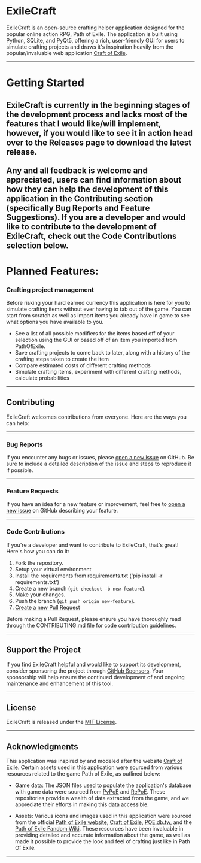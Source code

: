 # ExileCraft

ExileCraft is an open-source crafting helper application designed for the popular online action RPG, Path of Exile. The application is built using Python, SQLite, and PyQt5, offering a rich, user-friendly GUI for users to simulate crafting projects and draws it's inspiration heavily from the popular/invaluable web application [Craft of Exile](https://www.craftofexile.com/).

---
# Getting Started
ExileCraft is currently in the beginning stages of the development process and lacks most of the features that I would like/will implement, however, if you would like to see it in action head over to the Releases page to download the latest release.
<br>
<br>
Any and all feedback is welcome and appreciated, users can find information about how they can help the development of this application in the Contributing section (specifically Bug Reports and Feature Suggestions). If you are a developer and would like to contribute to the development of ExileCraft, check out the Code Contributions selection below.
---
# Planned Features:

### Crafting project management
Before risking your hard earned currency this application is here for you to simulate crafting items without ever having to tab out of the game. You can start from scratch as well as import items you already have in game to see what options you have available to you.

- See a list of all possible modifiers for the items based off of your selection using the GUI or based off of an item you imported from PathOfExile.
- Save crafting projects to come back to later, along with a history of the crafting steps taken to create the item
- Compare estimated costs of different crafting methods
- Simulate crafting items, experiment with different crafting methods, calculate probabilities 

---
## Contributing
ExileCraft welcomes contributions from everyone. Here are the ways you can help:

---
### Bug Reports
If you encounter any bugs or issues, please [open a new issue](https://github.com/jmduea/ExileCraft/issues/new) on GitHub. Be sure to include a detailed description of the issue and steps to reproduce it if possible.

---
### Feature Requests
If you have an idea for a new feature or improvement, feel free to [open a new issue](https://github.com/your-use/ExileCraft/issues/new) on GitHub describing your feature.

---
### Code Contributions
If you're a developer and want to contribute to ExileCraft, that's great! Here's how you can do it:

1. Fork the repository.
2. Setup your virtual environment
3. Install the requirements from requirements.txt ('pip install -r requirements.txt')
3. Create a new branch (`git checkout -b new-feature`).
4. Make your changes.
5. Push the branch (`git push origin new-feature`).
6. [Create a new Pull Request](https://github.com/jmduea/ExileCraft/pulls)

Before making a Pull Request, please ensure you have thoroughly read through the CONTRIBUTING.md file for code contribution guidelines.

---
## Support the Project
If you find ExileCraft helpful and would like to support its development, consider sponsoring the project through [GitHub Sponsors](https://github.com/sponsors/jmduea). Your sponsorship will help ensure the continued development of and ongoing maintenance and enhancement of this tool.

---
## License
ExileCraft is released under the [MIT License](https://github.com/jmduea/ExileCraft/blob/main/LICENSE).

---
## Acknowledgments

This application was inspired by and modeled after the website [Craft of Exile](https://www.craftofexile.com/). Certain assets used in this application were sourced from various resources related to the game Path of Exile, as outlined below:

* Game data: The JSON files used to populate the application's database with game data were sourced from [PyPoE](https://github.com/OmegaK2/PyPoE) and [RePoE](https://github.com/brather1ng/RePoE). These repositories provide a wealth of data extracted from the game, and we appreciate their efforts in making this data accessible.

* Assets: Various icons and images used in this application were sourced from the official [Path of Exile website](https://www.pathofexile.com/), [Craft of Exile](https://www.craftofexile.com/), [POE.db.tw](https://poe.db.tw/us/), and the [Path of Exile Fandom Wiki](https://pathofexile.fandom.com/wiki/Path_of_Exile_Wiki). These resources have been invaluable in providing detailed and accurate information about the game, as well as made it possible to provide the look and feel of crafting just like in Path Of Exile.

---